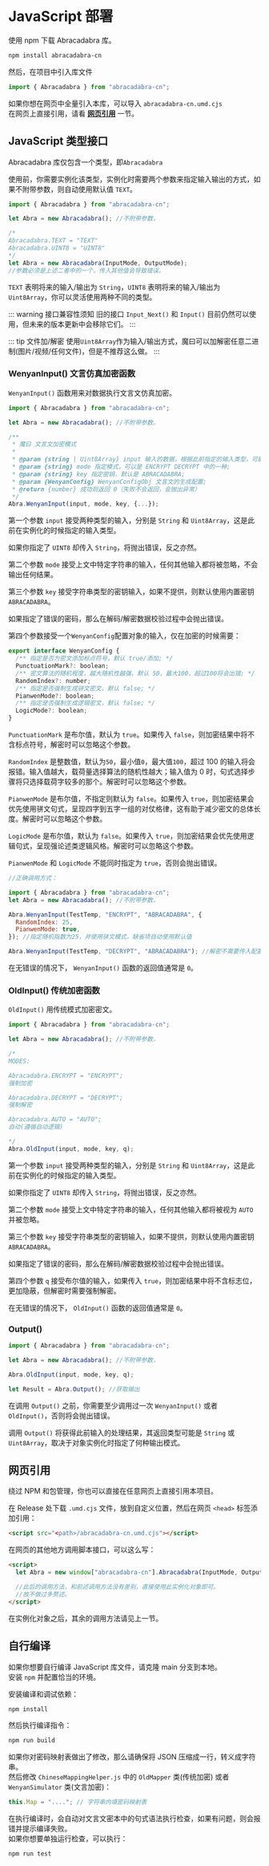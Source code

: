 # JavaScript 部署

使用 npm 下载 Abracadabra 库。

```sh
npm install abracadabra-cn
```

然后，在项目中引入库文件

```js
import { Abracadabra } from "abracadabra-cn";
```

如果你想在网页中全量引入本库，可以导入 `abracadabra-cn.umd.cjs`  
在网页上直接引用，请看 [**网页引用**](#网页引用) 一节。

## JavaScript 类型接口

Abracadabra 库仅包含一个类型，即`Abracadabra`

使用前，你需要实例化该类型，实例化时需要两个参数来指定输入输出的方式，如果不附带参数，则自动使用默认值 `TEXT`。

```js
import { Abracadabra } from "abracadabra-cn";

let Abra = new Abracadabra(); //不附带参数，

/*
Abracadabra.TEXT = "TEXT"
Abracadabra.UINT8 = "UINT8"
*/
let Abra = new Abracadabra(InputMode, OutputMode);
//参数必须是上述二者中的一个，传入其他值会导致错误。
```

`TEXT` 表明将来的输入/输出为 `String`，`UINT8` 表明将来的输入/输出为 `Uint8Array`，你可以灵活使用两种不同的类型。

::: warning 接口兼容性须知
旧的接口 `Input_Next()` 和 `Input()` 目前仍然可以使用，但未来的版本更新中会移除它们。
:::

::: tip 文件加/解密
使用`Uint8Array`作为输入/输出方式，魔曰可以加解密任意二进制(图片/视频/任何文件)，但是不推荐这么做。
:::

### WenyanInput() 文言仿真加密函数

`WenyanInput()` 函数用来对数据执行文言文仿真加密。

```js
import { Abracadabra } from "abracadabra-cn";

let Abra = new Abracadabra(); //不附带参数，

/**
 * 魔曰 文言文加密模式
 *
 * @param {string | Uint8Array} input 输入的数据，根据此前指定的输入类型，可能是字符串或字节数组
 * @param {string} mode 指定模式，可以是 ENCRYPT DECRYPT 中的一种;
 * @param {string} key 指定密钥，默认是 ABRACADABRA;
 * @param {WenyanConfig} WenyanConfigObj 文言文的生成配置;
 * @return {number} 成功则返回 0（失败不会返回，会抛出异常）
 */
Abra.WenyanInput(input, mode, key, {...});
```

第一个参数 `input` 接受两种类型的输入，分别是 `String` 和 `Uint8Array`，这是此前在实例化的时候指定的输入类型。

如果你指定了 `UINT8` 却传入 `String`，将抛出错误，反之亦然。

第二个参数 `mode` 接受上文中特定字符串的输入，任何其他输入都将被忽略，不会输出任何结果。

第三个参数 `key` 接受字符串类型的密钥输入，如果不提供，则默认使用内置密钥 `ABRACADABRA`。

如果指定了错误的密码，那么在解码/解密数据校验过程中会抛出错误。

第四个参数接受一个`WenyanConfig`配置对象的输入，仅在加密的时候需要：

```javascript
export interface WenyanConfig {
  /** 指定是否为密文添加标点符号，默认 true/添加; */
  PunctuationMark?: boolean;
  /** 密文算法的随机程度，越大随机性越强，默认 50，最大100，超过100将会出错; */
  RandomIndex?: number;
  /** 指定是否强制生成骈文密文，默认 false; */
  PianwenMode?: boolean;
  /** 指定是否强制生成逻辑密文，默认 false; */
  LogicMode?: boolean;
}
```

`PunctuationMark` 是布尔值，默认为 `true`。如果传入 `false`，则加密结果中将不含标点符号，解密时可以忽略这个参数。

`RandomIndex` 是整数值，默认为`50`，最小值`0`，最大值`100`，超过 100 的输入将会报错。输入值越大，载荷量选择算法的随机性越大；输入值为 0 时，句式选择步骤将只选择载荷字较多的那个。解密时可以忽略这个参数。

`PianwenMode` 是布尔值，不指定则默认为 `false`。如果传入 `true`，则加密结果会优先使用骈文句式，呈现四字到五字一组的对仗格律，这有助于减少密文的总体长度。解密时可以忽略这个参数。

`LogicMode` 是布尔值，默认为 `false`。如果传入 `true`，则加密结果会优先使用逻辑句式，呈现强论述类逻辑风格。解密时可以忽略这个参数。

`PianwenMode` 和 `LogicMode` 不能同时指定为 `true`，否则会抛出错误。

```javascript
//正确调用方式：

import { Abracadabra } from "abracadabra-cn";
let Abra = new Abracadabra(); //不附带参数，

Abra.WenyanInput(TestTemp, "ENCRYPT", "ABRACADABRA", {
  RandomIndex: 25,
  PianwenMode: true,
}); //指定随机指数为25，并使用骈文模式，缺省项自动使用默认值

Abra.WenyanInput(TestTemp, "DECRYPT", "ABRACADABRA"); //解密不需要传入配置
```

在无错误的情况下， `WenyanInput()` 函数的返回值通常是 `0`。

### OldInput() 传统加密函数

`OldInput()` 用传统模式加密密文。

```js
import { Abracadabra } from "abracadabra-cn";

let Abra = new Abracadabra(); //不附带参数，

/*
MODES:

Abracadabra.ENCRYPT = "ENCRYPT";
强制加密

Abracadabra.DECRYPT = "DECRYPT";
强制解密

Abracadabra.AUTO = "AUTO";
自动(遵循自动逻辑)

*/
Abra.OldInput(input, mode, key, q);
```

第一个参数 `input` 接受两种类型的输入，分别是 `String` 和 `Uint8Array`，这是此前在实例化的时候指定的输入类型。

如果你指定了 `UINT8` 却传入 `String`，将抛出错误，反之亦然。

第二个参数 `mode` 接受上文中特定字符串的输入，任何其他输入都将被视为 `AUTO` 并被忽略。

第三个参数 `key` 接受字符串类型的密钥输入，如果不提供，则默认使用内置密钥 `ABRACADABRA`。

如果指定了错误的密码，那么在解码/解密数据校验过程中会抛出错误。

第四个参数 `q` 接受布尔值的输入，如果传入 `true`，则加密结果中将不含标志位，更加隐蔽，但解密时需要强制解密。

在无错误的情况下， `OldInput()` 函数的返回值通常是 `0`。

### Output()

```js
import { Abracadabra } from "abracadabra-cn";

let Abra = new Abracadabra(); //不附带参数，

Abra.OldInput(input, mode, key, q);

let Result = Abra.Output(); //获取输出
```

在调用 `Output()` 之前，你需要至少调用过一次 `WenyanInput()` 或者 `OldInput()`，否则将会抛出错误。

调用 `Output()` 将获得此前输入的处理结果，其返回类型可能是 `String` 或 `Uint8Array`，取决于对象实例化时指定了何种输出模式。

## 网页引用

绕过 NPM 和包管理，你也可以直接在任意网页上直接引用本项目。

在 Release 处下载 `.umd.cjs` 文件，放到自定义位置，然后在网页 `<head>` 标签添加引用：

```html
<script src="<path>/abracadabra-cn.umd.cjs"></script>
```

在网页的其他地方调用脚本接口，可以这么写：

```html
<script>
  let Abra = new window["abracadabra-cn"].Abracadabra(InputMode, OutputMode);

  //此后的调用方法，和前述调用方法没有差别，直接使用此实例化对象即可。
  //故不做过多赘述。
</script>
```

在实例化对象之后，其余的调用方法请见上一节。

## 自行编译

如果你想要自行编译 JavaScript 库文件，请克隆 main 分支到本地。  
安装 `npm` 并配置恰当的环境。

安装编译和调试依赖：

```sh
npm install
```

然后执行编译指令：

```sh
npm run build
```

如果你对密码映射表做出了修改，那么请确保将 JSON 压缩成一行，转义成字符串。  
然后修改 `ChineseMappingHelper.js` 中的 `OldMapper` 类(传统加密) 或者 `WenyanSimulator` 类(文言加密)：

```js
this.Map = "...."; // 字符串内填密码映射表
```

在执行编译时，会自动对文言文密本中的句式语法执行检查，如果有问题，则会报错并提示编译失败。  
如果你想要单独运行检查，可以执行：

```sh
npm run test
```
